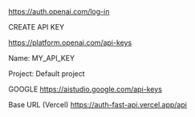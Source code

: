 https://auth.openai.com/log-in

CREATE API KEY

https://platform.openai.com/api-keys

Name:
MY_API_KEY

Project:
Default project

GOOGLE
https://aistudio.google.com/api-keys

Base URL (Vercel)
https://auth-fast-api.vercel.app/api

